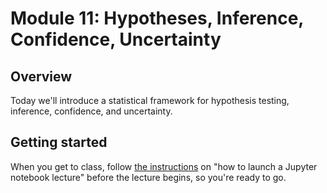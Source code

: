 # Module 11: Hypotheses, Inference, Confidence, Uncertainty

## Overview

Today we'll introduce a statistical framework for hypothesis testing, inference, confidence, and uncertainty.

## Getting started

When you get to class, follow [the instructions](../) on "how to launch a Jupyter notebook lecture" before the lecture begins, so you're ready to go.
